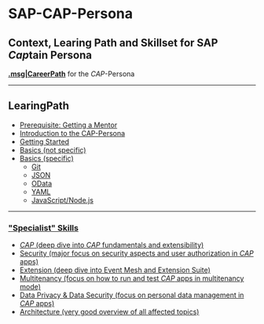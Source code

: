 # SAP-CAP-Persona

## Context, Learing Path and Skillset for SAP *Cap*tain Persona

[**.msg|CareerPath**](https://msg-careerpaths.github.io/roadmap/#/) for the *CAP*-Persona

---

## LearingPath

- [Prerequisite: Getting a Mentor](https://github.com/msg-CareerPaths/sap-cap-persona/blob/main/chapters/000-Prerequisite-Geting-a-Mentor-assigned.md)
- [Introduction to the CAP-Persona](https://github.com/msg-CareerPaths/sap-cap-persona/blob/main/chapters/001-Introduction-CAP-Persona.md)
- [Getting Started](https://github.com/msg-CareerPaths/sap-cap-persona/blob/main/chapters/002-Getting-Started.md)
- [Basics (not specific)](https://github.com/msg-CareerPaths/sap-cap-persona/tree/main/chapters/003-Basics-(not-specific))
- [Basics (specific)](https://github.com/msg-CareerPaths/sap-cap-persona/blob/main/chapters/004-Basics-specific.md)
  - [Git](https://github.com/msg-CareerPaths/sap-cap-persona/blob/main/chapters/003-Basics-(not-specific)/003a-Git.md)
  - [JSON](https://github.com/msg-CareerPaths/sap-cap-persona/blob/main/chapters/003-Basics-(not-specific)/003b-JSON.md)
  - [OData](https://github.com/msg-CareerPaths/sap-cap-persona/blob/main/chapters/003-Basics-(not-specific)/003c-OData.md)
  - [YAML](https://github.com/msg-CareerPaths/sap-cap-persona/blob/main/chapters/003-Basics-(not-specific)/003d-YAML.md)
  - [JavaScript/Node.js](https://github.com/msg-CareerPaths/sap-cap-persona/blob/main/chapters/003-Basics-(not-specific)/003e-JavaScript-Node.js.md)

---

### ["Specialist" Skills](https://github.com/msg-CareerPaths/sap-cap-persona/tree/main/specialist-skills)

- [*CAP* (deep dive into *CAP* fundamentals and extensibility)](https://github.com/msg-CareerPaths/sap-cap-persona/blob/main/specialist-skills/a-CAP-Specialist.md)
- [Security (major focus on security aspects and user authorization in *CAP* apps)](https://github.com/msg-CareerPaths/sap-cap-persona/blob/main/specialist-skills/b-Security-Specialist.md)
- [Extension (deep dive into Event Mesh and Extension Suite)](https://github.com/msg-CareerPaths/sap-cap-persona/blob/main/specialist-skills/c-Extension-Specialist.md)
- [Multitenancy (focus on how to run and test *CAP* apps in multitenancy mode)](https://github.com/msg-CareerPaths/sap-cap-persona/blob/main/specialist-skills/d-Multitenancy-Specialist.md)
- [Data Privacy & Data Security (focus on personal data management in *CAP* apps)](https://github.com/msg-CareerPaths/sap-cap-persona/blob/main/specialist-skills/e-Data-Privacy-%26-Data-Security-Specialist.md)
- [Architecture (very good overview of all affected topics)](https://github.com/msg-CareerPaths/sap-cap-persona/blob/main/specialist-skills/f-Architecture-Specialist.md)
